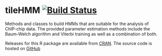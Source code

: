 # tileHMM [![Build Status](https://travis-ci.org/humburg/tileHMM.svg?branch=devel)](https://travis-ci.org/humburg/tileHMM)
Methods and classes to build HMMs that are suitable for the analysis of ChIP-chip data. The provided parameter estimation methods include the Baum-Welch algorithm and Viterbi training as well as a combination of both.

Releases for this R package are available from [CRAN](http://cran.r-project.org/web/packages/tileHMM/index.html). The source code is hosted on [GitHub](https://github.com/humburg/tileHMM/)
